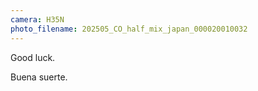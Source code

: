 ```yaml
---
camera: H35N
photo_filename: 202505_CO_half_mix_japan_000020010032
---
```


Good luck.

Buena suerte.

